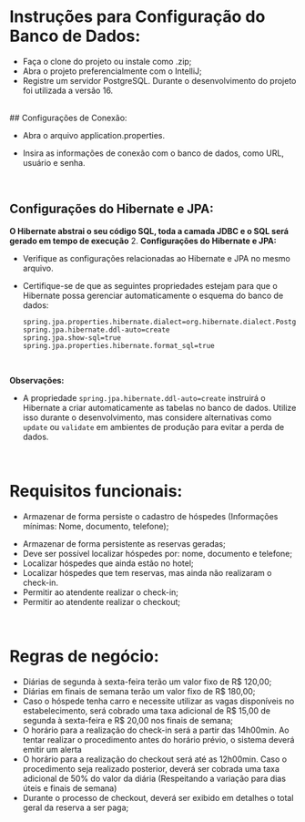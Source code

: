 # Instruções para Configuração do Banco de Dados:

- Faça o clone do projeto ou instale como .zip;
- Abra o projeto preferencialmente com o IntelliJ;
- Registre um servidor PostgreSQL. Durante o desenvolvimento do projeto foi utilizada a versão 16.

<br/>
## Configurações de Conexão:

 - Abra o arquivo application.properties.
 - Insira as informações de conexão com o banco de dados, como URL, usuário e senha.

   <br/>
## Configurações do Hibernate e JPA:

**O Hibernate abstrai o seu código SQL, toda a camada JDBC e o SQL será gerado em tempo de execução**
2. **Configurações do Hibernate e JPA:**
   - Verifique as configurações relacionadas ao Hibernate e JPA no mesmo arquivo.
   - Certifique-se de que as seguintes propriedades estejam para que o Hibernate possa gerenciar automaticamente o esquema do banco de dados:


     ```properties
     spring.jpa.properties.hibernate.dialect=org.hibernate.dialect.PostgreSQLDialect
     spring.jpa.hibernate.ddl-auto=create
     spring.jpa.show-sql=true
     spring.jpa.properties.hibernate.format_sql=true
     ```


     <br/>

**Observações:**
   - A propriedade `spring.jpa.hibernate.ddl-auto=create` instruirá o Hibernate a criar automaticamente as tabelas no banco de dados. Utilize isso durante o desenvolvimento, mas considere alternativas como `update` ou `validate` em ambientes de produção para evitar a perda de dados.
<br/>


# Requisitos funcionais:
- Armazenar de forma persiste o cadastro de hóspedes (Informações mínimas:
Nome, documento, telefone);
* Armazenar de forma persistente as reservas geradas;
* Deve ser possível localizar hóspedes por: nome, documento e telefone;
* Localizar hóspedes que ainda estão no hotel;
* Localizar hóspedes que tem reservas, mas ainda não realizaram o check-in.
* Permitir ao atendente realizar o check-in;
* Permitir ao atendente realizar o checkout;
<br/>

# Regras de negócio:
* Diárias de segunda à sexta-feira terão um valor fixo de R$ 120,00;
* Diárias em finais de semana terão um valor fixo de R$ 180,00;
* Caso o hóspede tenha carro e necessite utilizar as vagas disponíveis no
estabelecimento, será cobrado uma taxa adicional de R$ 15,00 de segunda à
sexta-feira e R$ 20,00 nos finais de semana;
* O horário para a realização do check-in será a partir das 14h00min. Ao tentar
realizar o procedimento antes do horário prévio, o sistema deverá emitir um
alerta
* O horário para a realização do checkout será até as 12h00min. Caso o
procedimento seja realizado posterior, deverá ser cobrada uma taxa adicional de
50% do valor da diária (Respeitando a variação para dias úteis e finais de
semana)
* Durante o processo de checkout, deverá ser exibido em detalhes o total geral da
reserva a ser paga;
